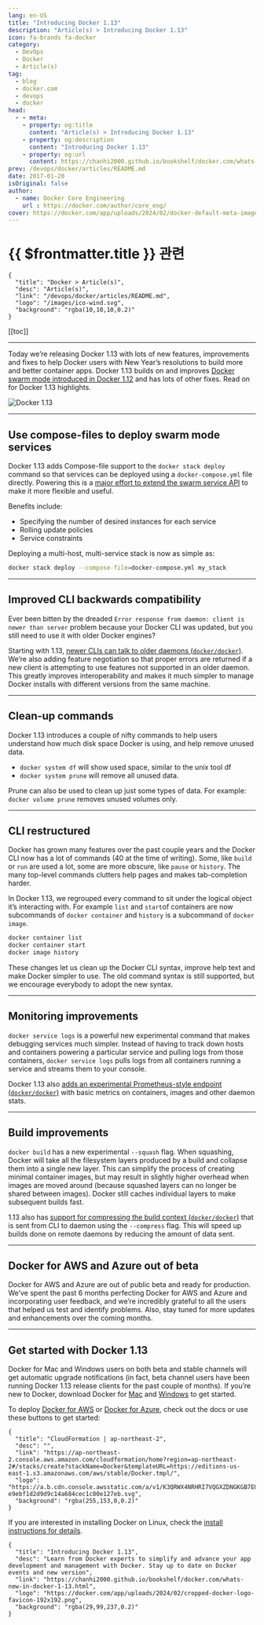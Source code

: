 ```yaml
---
lang: en-US
title: "Introducing Docker 1.13"
description: "Article(s) > Introducing Docker 1.13"
icon: fa-brands fa-docker
category:
  - DevOps
  - Docker
  - Article(s)
tag:
  - blog
  - docker.com
  - devops
  - docker
head:
  - - meta:
    - property: og:title
      content: "Article(s) > Introducing Docker 1.13"
    - property: og:description
      content: "Introducing Docker 1.13"
    - property: og:url
      content: https://chanhi2000.github.io/bookshelf/docker.com/whats-new-in-docker-1-13.html
prev: /devops/docker/articles/README.md
date: 2017-01-20
isOriginal: false
author:
  - name: Docker Core Engineering
    url : https://docker.com/author/core_eng/
cover: https://docker.com/app/uploads/2024/02/docker-default-meta-image-1110x583.png
---
```


# {{ $frontmatter.title }} 관련

```component VPCard
{
  "title": "Docker > Article(s)",
  "desc": "Article(s)",
  "link": "/devops/docker/articles/README.md",
  "logo": "/images/ico-wind.svg",
  "background": "rgba(10,10,10,0.2)"
}
```

[[toc]]

---

<SiteInfo
  name="Introducing Docker 1.13"
  desc="Learn from Docker experts to simplify and advance your app development and management with Docker. Stay up to date on Docker events and new version"
  url="https://docker.com/blog/whats-new-in-docker-1-13"
  logo="https://docker.com/app/uploads/2024/02/cropped-docker-logo-favicon-192x192.png"
  preview="https://docker.com/app/uploads/2024/02/docker-default-meta-image-1110x583.png"/>

Today we’re releasing Docker 1.13 with lots of new features, improvements and fixes to help Docker users with New Year’s resolutions to build more and better container apps. Docker 1.13 builds on and improves [<VPIcon icon="fa-brands fa-docker"/>Docker swarm mode introduced in Docker 1.12](https://docs.docker.com/engine/swarm/) and has lots of other fixes. Read on for Docker 1.13 highlights.

![Docker 1.13](https://img.scoop.it/Cp1XsW_5vNwULxXiItcFO7nTzqrqzN7Y9aBZTaXoQ8Q=)

---

## Use compose-files to deploy swarm mode services

Docker 1.13 adds Compose-file support to the `docker stack deploy` command so that services can be deployed using a `docker-compose.yml` file directly. Powering this is a [<VPIcon icon="fa-brands fa-docker"/>major effort to extend the swarm service API](https://github.com/docker/docker/issues/25303) to make it more flexible and useful.

Benefits include:

- Specifying the number of desired instances for each service
- Rolling update policies
- Service constraints

Deploying a multi-host, multi-service stack is now as simple as:

```sh
docker stack deploy --compose-file=docker-compose.yml my_stack
```

---

## Improved CLI backwards compatibility

Ever been bitten by the dreaded `Error response from daemon: client is newer than server` problem because your Docker CLI was updated, but you still need to use it with older Docker engines?

Starting with 1.13, [newer CLIs can talk to older daemons (<VPIcon icon="iconfont icon-github"/>`docker/docker`)](https://github.com/docker/docker/pull/27745). We’re also adding feature negotiation so that proper errors are returned if a new client is attempting to use features not supported in an older daemon. This greatly improves interoperability and makes it much simpler to manage Docker installs with different versions from the same machine.

---

## Clean-up commands

Docker 1.13 introduces a couple of nifty commands to help users understand how much disk space Docker is using, and help remove unused data.

- `docker system df` will show used space, similar to the unix tool df
- `docker system prune` will remove all unused data.

Prune can also be used to clean up just some types of data. For example: `docker volume prune` removes unused volumes only.

---

## CLI restructured

Docker has grown many features over the past couple years and the Docker CLI now has a lot of commands (40 at the time of writing). Some, like `build` or `run` are used a lot, some are more obscure, like `pause` or `history`. The many top-level commands clutters help pages and makes tab-completion harder.

In Docker 1.13, we regrouped every command to sit under the logical object it’s interacting with. For example `list` and `start`of containers are now subcommands of `docker container` and `history` is a subcommand of `docker image`.

```sh
docker container list
docker container start
docker image history
```

These changes let us clean up the Docker CLI syntax, improve help text and make Docker simpler to use. The old command syntax is still supported, but we encourage everybody to adopt the new syntax.

---

## Monitoring improvements

`docker service logs` is a powerful new experimental command that makes debugging services much simpler. Instead of having to track down hosts and containers powering a particular service and pulling logs from those containers, `docker service logs` pulls logs from all containers running a service and streams them to your console.

Docker 1.13 also [adds an experimental Prometheus-style endpoint (<VPIcon icon="iconfont icon-github"/>`docker/docker`)](https://github.com/docker/docker/pull/25820) with basic metrics on containers, images and other daemon stats.

---

## Build improvements

`docker build` has a new experimental `--squash` flag. When squashing, Docker will take all the filesystem layers produced by a build and collapse them into a single new layer. This can simplify the process of creating minimal container images, but may result in slightly higher overhead when images are moved around (because squashed layers can no longer be shared between images). Docker still caches individual layers to make subsequent builds fast.

1.13 also has [support for compressing the build context (<VPIcon icon="iconfont icon-github"/>`docker/docker`)](https://github.com/docker/docker/pull/25837) that is sent from CLI to daemon using the `--compress` flag. This will speed up builds done on remote daemons by reducing the amount of data sent.

---

## Docker for AWS and Azure out of beta

Docker for AWS and Azure are out of public beta and ready for production. We’ve spent the past 6 months perfecting Docker for AWS and Azure and incorporating user feedback, and we’re incredibly grateful to all the users that helped us test and identify problems. Also, stay tuned for more updates and enhancements over the coming months.

---

## Get started with Docker 1.13

Docker for Mac and Windows users on both beta and stable channels will get automatic upgrade notifications (in fact, beta channel users have been running Docker 1.13 release clients for the past couple of months). If you’re new to Docker, download Docker for [<VPIcon icon="fa-brands fa-docker"/>Mac](https://docs.docker.com/docker-for-mac/) and [<VPIcon icon="fa-brands fa-docker"/>Windows](https://docs.docker.com/docker-for-windows/) to get started.

To deploy [<VPIcon icon="fa-brands fa-docker"/>Docker for AWS](https://docs.docker.com/docker-for-aws/) or [<VPIcon icon="fa-brands fa-docker"/>Docker for Azure](https://docs.docker.com/docker-for-azure/), check out the docs or use these buttons to get started:

```component VPCard
{
  "title": "CloudFormation | ap-northeast-2",
  "desc": "",
  "link": "https://ap-northeast-2.console.aws.amazon.com/cloudformation/home?region=ap-northeast-2#/stacks/create?stackName=Docker&templateURL=https://editions-us-east-1.s3.amazonaws.com/aws/stable/Docker.tmpl/",
  "logo": "https://a.b.cdn.console.awsstatic.com/a/v1/K3QRWX4NRHRI7VQGXZDNGKGB7EUB3BLHIVDRZJ5YHW2RSGFOS36A/icon/5d3629a64564e611bbeae9b3045be424-e9ebf1d2d9d9c14a684cec1c80e127eb.svg",
  "background": "rgba(255,153,0,0.2)"
}
```

<SiteInfo
  name="Microsoft Azure"
  desc="Microsoft Azure Management Portal"
  url="https://portal.azure.com/#create/Microsoft.Template/uri/https%3A%2F%2Fdownload.docker.com%2Fazure%2Fstable%2FDocker.tmpl"
  logo="https://portal.azure.com/Content/favicon.ico"
  preview="https://portal.azure.com/Content/static/MsPortalImpl/Pinning/OpenGraph.png"/>

If you are interested in installing Docker on Linux, check the [<VPIcon icon="fa-brands fa-docker"/>install instructions for details](https://docs.docker.com/engine/installation/).

<!-- TODO: add ARTICLE CARD -->
```component VPCard
{
  "title": "Introducing Docker 1.13",
  "desc": "Learn from Docker experts to simplify and advance your app development and management with Docker. Stay up to date on Docker events and new version",
  "link": "https://chanhi2000.github.io/bookshelf/docker.com/whats-new-in-docker-1-13.html",
  "logo": "https://docker.com/app/uploads/2024/02/cropped-docker-logo-favicon-192x192.png",
  "background": "rgba(29,99,237,0.2)"
}
```
